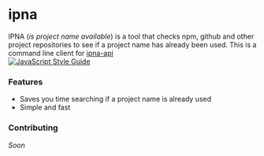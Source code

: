 # ipna
IPNA (_is project name available_) is a tool that checks npm, github and other project repositories to see if a project name has already been used. 
This is a command line client for [ipna-api](https://github.com/laureanray/ipna-api)  
[![JavaScript Style Guide](https://img.shields.io/badge/code_style-standard-brightgreen.svg)](https://standardjs.com)

### Features
   - Saves you time searching if a project name is already used
   - Simple and fast 

### Contributing
   _Soon_
